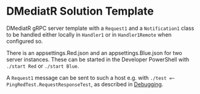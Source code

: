 # DMediatR Solution Template

DMediatR gRPC server template with a `Request1` and a `Notification1` class to
be handled either locally in `Handler1`  or in `Handler1Remote` when configured
so.

There is an appsettings.Red.json and an appsettings.Blue.json for two server
instances. These can be started in the Developer PowerShell with `./start Red`
or `./start Blue`.

A `Request1` message can be sent to such a host e.g. with `./test =~
PingRedTest.RequestResponseTest`, as described in
[Debugging](https://toniarnold.github.io/DMediatR/docs/debugging.html).
